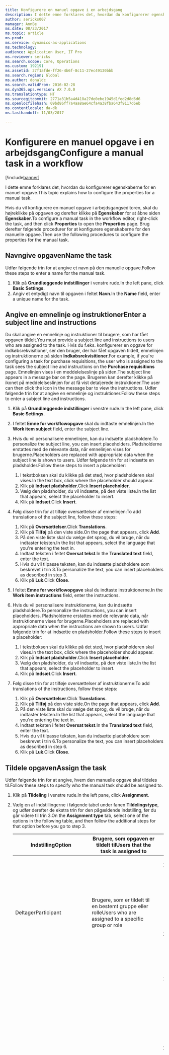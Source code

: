 ```yaml
---
title: Konfigurere en manuel opgave i en arbejdsgang
description: I dette emne forklares det, hvordan du konfigurerer egenskaberne for en manuel opgave.
author: sericks007
manager: AnnBe
ms.date: 08/23/2017
ms.topic: article
ms.prod: 
ms.service: dynamics-ax-applications
ms.technology: 
audience: Application User, IT Pro
ms.reviewer: sericks
ms.search.scope: Core, Operations
ms.custom: 192191
ms.assetid: 27f1afde-ff26-4b6f-8c11-27ec49130bbb
ms.search.region: Global
ms.author: donaldc
ms.search.validFrom: 2016-02-28
ms.dyn365.ops.version: AX 7.0.0
ms.translationtype: HT
ms.sourcegitcommit: 2771a31b5a4d418a27de0ebe1945d1fed2d8d6d6
ms.openlocfilehash: 09bd86ff7a4aa8ae64cfa4a38fba643f9117d6eb
ms.contentlocale: da-dk
ms.lasthandoff: 11/03/2017

---
```


# <a name="configure-a-manual-task-in-a-workflow"></a><span data-ttu-id="9f273-103">Konfigurere en manuel opgave i en arbejdsgang</span><span class="sxs-lookup"><span data-stu-id="9f273-103">Configure a manual task in a workflow</span></span>

[!include[banner](../includes/banner.md)]


<span data-ttu-id="9f273-104">I dette emne forklares det, hvordan du konfigurerer egenskaberne for en manuel opgave.</span><span class="sxs-lookup"><span data-stu-id="9f273-104">This topic explains how to configure the properties for a manual task.</span></span>

<span data-ttu-id="9f273-105">Hvis du vil konfigurere en manuel opgave i arbejdsgangseditoren, skal du højreklikke på opgaven og derefter klikke på **Egenskaber** for at åbne siden **Egenskaber**.</span><span class="sxs-lookup"><span data-stu-id="9f273-105">To configure a manual task in the workflow editor, right-click the task, and then click **Properties** to open the **Properties** page.</span></span> <span data-ttu-id="9f273-106">Brug derefter følgende procedurer for at konfigurere egenskaberne for den manuelle opgave.</span><span class="sxs-lookup"><span data-stu-id="9f273-106">Then use the following procedures to configure the properties for the manual task.</span></span>

## <a name="name-the-task"></a><span data-ttu-id="9f273-107">Navngive opgaven</span><span class="sxs-lookup"><span data-stu-id="9f273-107">Name the task</span></span>
<span data-ttu-id="9f273-108">Udfør følgende trin for at angive et navn på den manuelle opgave.</span><span class="sxs-lookup"><span data-stu-id="9f273-108">Follow these steps to enter a name for the manual task.</span></span>

1.  <span data-ttu-id="9f273-109">Klik på **Grundlæggende indstillinger** i venstre rude.</span><span class="sxs-lookup"><span data-stu-id="9f273-109">In the left pane, click **Basic Settings**.</span></span>
2.  <span data-ttu-id="9f273-110">Angiv et entydigt navn til opgaven i feltet **Navn**.</span><span class="sxs-lookup"><span data-stu-id="9f273-110">In the **Name** field, enter a unique name for the task.</span></span>

## <a name="enter-a-subject-line-and-instructions"></a><span data-ttu-id="9f273-111">Angive en emnelinje og instruktioner</span><span class="sxs-lookup"><span data-stu-id="9f273-111">Enter a subject line and instructions</span></span>
<span data-ttu-id="9f273-112">Du skal angive en emnelinje og instruktioner til brugere, som har fået opgaven tildelt.</span><span class="sxs-lookup"><span data-stu-id="9f273-112">You must provide a subject line and instructions to users who are assigned to the task.</span></span> <span data-ttu-id="9f273-113">Hvis du f.eks. konfigurerer en opgave for indkøbsrekvisitioner, ser den bruger, der har fået opgaven tildelt, emnelinjen og instruktionerne på siden **Indkøbsrekvisitioner**.</span><span class="sxs-lookup"><span data-stu-id="9f273-113">For example, if you're configuring a task for purchase requisitions, the user who is assigned to the task sees the subject line and instructions on the **Purchase requisitions** page.</span></span> <span data-ttu-id="9f273-114">Emnelinjen vises i en meddelelseslinje på siden.</span><span class="sxs-lookup"><span data-stu-id="9f273-114">The subject line appears in a message bar on the page.</span></span> <span data-ttu-id="9f273-115">Brugeren kan derefter klikke på ikonet på meddelelseslinjen for at få vist detaljerede instruktioner.</span><span class="sxs-lookup"><span data-stu-id="9f273-115">The user can then click the icon in the message bar to view the instructions.</span></span> <span data-ttu-id="9f273-116">Udfør følgende trin for at angive en emnelinje og instruktioner.</span><span class="sxs-lookup"><span data-stu-id="9f273-116">Follow these steps to enter a subject line and instructions.</span></span>

1.  <span data-ttu-id="9f273-117">Klik på **Grundlæggende indstillinger** i venstre rude.</span><span class="sxs-lookup"><span data-stu-id="9f273-117">In the left pane, click **Basic Settings**.</span></span>
2.  <span data-ttu-id="9f273-118">I feltet **Emne for workflowopgave** skal du indtaste emnelinjen.</span><span class="sxs-lookup"><span data-stu-id="9f273-118">In the **Work item subject** field, enter the subject line.</span></span>
3.  <span data-ttu-id="9f273-119">Hvis du vil personalisere emnelinjen, kan du indsætte pladsholdere.</span><span class="sxs-lookup"><span data-stu-id="9f273-119">To personalize the subject line, you can insert placeholders.</span></span> <span data-ttu-id="9f273-120">Pladsholderne erstattes med de relevante data, når emnelinjen vises for brugerne.</span><span class="sxs-lookup"><span data-stu-id="9f273-120">Placeholders are replaced with appropriate data when the subject line is shown to users.</span></span> <span data-ttu-id="9f273-121">Udfør følgende trin for at indsætte en pladsholder.</span><span class="sxs-lookup"><span data-stu-id="9f273-121">Follow these steps to insert a placeholder:</span></span>
    1.  <span data-ttu-id="9f273-122">I tekstboksen skal du klikke på det sted, hvor pladsholderen skal vises.</span><span class="sxs-lookup"><span data-stu-id="9f273-122">In the text box, click where the placeholder should appear.</span></span>
    2.  <span data-ttu-id="9f273-123">Klik på **Indsæt pladsholder**.</span><span class="sxs-lookup"><span data-stu-id="9f273-123">Click **Insert placeholder**.</span></span>
    3.  <span data-ttu-id="9f273-124">Vælg den pladsholder, du vil indsætte, på den viste liste.</span><span class="sxs-lookup"><span data-stu-id="9f273-124">In the list that appears, select the placeholder to insert.</span></span>
    4.  <span data-ttu-id="9f273-125">Klik på **Indsæt**.</span><span class="sxs-lookup"><span data-stu-id="9f273-125">Click **Insert**.</span></span>

4.  <span data-ttu-id="9f273-126">Følg disse trin for at tilføje oversættelser af emnelinjen:</span><span class="sxs-lookup"><span data-stu-id="9f273-126">To add translations of the subject line, follow these steps:</span></span>
    1.  <span data-ttu-id="9f273-127">Klik på **Oversættelser**.</span><span class="sxs-lookup"><span data-stu-id="9f273-127">Click **Translations**.</span></span>
    2.  <span data-ttu-id="9f273-128">Klik på **Tilføj** på den viste side.</span><span class="sxs-lookup"><span data-stu-id="9f273-128">On the page that appears, click **Add**.</span></span>
    3.  <span data-ttu-id="9f273-129">På den viste liste skal du vælge det sprog, du vil bruge, når du indtaster teksten.</span><span class="sxs-lookup"><span data-stu-id="9f273-129">In the list that appears, select the language that you're entering the text in.</span></span>
    4.  <span data-ttu-id="9f273-130">Indtast teksten i feltet **Oversat tekst**.</span><span class="sxs-lookup"><span data-stu-id="9f273-130">In the **Translated text** field, enter the text.</span></span>
    5.  <span data-ttu-id="9f273-131">Hvis du vil tilpasse teksten, kan du indsætte pladsholdere som beskrevet i trin 3.</span><span class="sxs-lookup"><span data-stu-id="9f273-131">To personalize the text, you can insert placeholders as described in step 3.</span></span>
    6.  <span data-ttu-id="9f273-132">Klik på **Luk**.</span><span class="sxs-lookup"><span data-stu-id="9f273-132">Click **Close**.</span></span>

5.  <span data-ttu-id="9f273-133">I feltet **Emne for workflowopgave** skal du indtaste instruktionerne.</span><span class="sxs-lookup"><span data-stu-id="9f273-133">In the **Work item instructions** field, enter the instructions.</span></span>
6.  <span data-ttu-id="9f273-134">Hvis du vil personalisere instruktionerne, kan du indsætte pladsholdere.</span><span class="sxs-lookup"><span data-stu-id="9f273-134">To personalize the instructions, you can insert placeholders.</span></span> <span data-ttu-id="9f273-135">Pladsholderne erstattes med de relevante data, når instruktionerne vises for brugerne.</span><span class="sxs-lookup"><span data-stu-id="9f273-135">Placeholders are replaced with appropriate data when the instructions are shown to users.</span></span> <span data-ttu-id="9f273-136">Udfør følgende trin for at indsætte en pladsholder.</span><span class="sxs-lookup"><span data-stu-id="9f273-136">Follow these steps to insert a placeholder:</span></span>
    1.  <span data-ttu-id="9f273-137">I tekstboksen skal du klikke på det sted, hvor pladsholderen skal vises.</span><span class="sxs-lookup"><span data-stu-id="9f273-137">In the text box, click where the placeholder should appear.</span></span>
    2.  <span data-ttu-id="9f273-138">Klik på **Indsæt pladsholder**.</span><span class="sxs-lookup"><span data-stu-id="9f273-138">Click **Insert placeholder**.</span></span>
    3.  <span data-ttu-id="9f273-139">Vælg den pladsholder, du vil indsætte, på den viste liste.</span><span class="sxs-lookup"><span data-stu-id="9f273-139">In the list that appears, select the placeholder to insert.</span></span>
    4.  <span data-ttu-id="9f273-140">Klik på **Indsæt**.</span><span class="sxs-lookup"><span data-stu-id="9f273-140">Click **Insert**.</span></span>

7.  <span data-ttu-id="9f273-141">Følg disse trin for at tilføje oversættelser af instruktionerne:</span><span class="sxs-lookup"><span data-stu-id="9f273-141">To add translations of the instructions, follow these steps:</span></span>
    1.  <span data-ttu-id="9f273-142">Klik på **Oversættelser**.</span><span class="sxs-lookup"><span data-stu-id="9f273-142">Click **Translations**.</span></span>
    2.  <span data-ttu-id="9f273-143">Klik på **Tilføj** på den viste side.</span><span class="sxs-lookup"><span data-stu-id="9f273-143">On the page that appears, click **Add**.</span></span>
    3.  <span data-ttu-id="9f273-144">På den viste liste skal du vælge det sprog, du vil bruge, når du indtaster teksten.</span><span class="sxs-lookup"><span data-stu-id="9f273-144">In the list that appears, select the language that you're entering the text in.</span></span>
    4.  <span data-ttu-id="9f273-145">Indtast teksten i feltet **Oversat tekst**.</span><span class="sxs-lookup"><span data-stu-id="9f273-145">In the **Translated text** field, enter the text.</span></span>
    5.  <span data-ttu-id="9f273-146">Hvis du vil tilpasse teksten, kan du indsætte pladsholdere som beskrevet i trin 6.</span><span class="sxs-lookup"><span data-stu-id="9f273-146">To personalize the text, you can insert placeholders as described in step 6.</span></span>
    6.  <span data-ttu-id="9f273-147">Klik på **Luk**.</span><span class="sxs-lookup"><span data-stu-id="9f273-147">Click **Close**.</span></span>

## <a name="assign-the-task"></a><span data-ttu-id="9f273-148">Tildele opgaven</span><span class="sxs-lookup"><span data-stu-id="9f273-148">Assign the task</span></span>
<span data-ttu-id="9f273-149">Udfør følgende trin for at angive, hvem den manuelle opgave skal tildeles til.</span><span class="sxs-lookup"><span data-stu-id="9f273-149">Follow these steps to specify who the manual task should be assigned to.</span></span>

1.  <span data-ttu-id="9f273-150">Klik på **Tildeling** i venstre rude.</span><span class="sxs-lookup"><span data-stu-id="9f273-150">In the left pane, click **Assignment**.</span></span>
2.  <span data-ttu-id="9f273-151">Vælg en af indstillingerne i følgende tabel under fanen **Tildelingstype**, og udfør derefter de ekstra trin for den pågældende indstilling, før du går videre til trin 3.</span><span class="sxs-lookup"><span data-stu-id="9f273-151">On the **Assignment type** tab, select one of the options in the following table, and then follow the additional steps for that option before you go to step 3.</span></span>
    <table>
    <colgroup>
    <col width="33%" />
    <col width="33%" />
    <col width="33%" />
    </colgroup>
    <thead>
    <tr class="header">
    <th><span data-ttu-id="9f273-152">Indstilling</span><span class="sxs-lookup"><span data-stu-id="9f273-152">Option</span></span></th>
    <th><span data-ttu-id="9f273-153">Brugere, som opgaven er tildelt til</span><span class="sxs-lookup"><span data-stu-id="9f273-153">Users that the task is assigned to</span></span></th>
    <th><span data-ttu-id="9f273-154">Ekstra trin</span><span class="sxs-lookup"><span data-stu-id="9f273-154">Additional steps</span></span></th>
    </tr>
    </thead>
    <tbody>
    <tr class="odd">
    <td><span data-ttu-id="9f273-155">Deltager</span><span class="sxs-lookup"><span data-stu-id="9f273-155">Participant</span></span></td>
    <td><span data-ttu-id="9f273-156">Brugere, som er tildelt til en bestemt gruppe eller rolle</span><span class="sxs-lookup"><span data-stu-id="9f273-156">Users who are assigned to a specific group or role</span></span></td>
    <td><ol>
    <li><span data-ttu-id="9f273-157">Når du har valgt <strong>Deltager</strong> under fanen <strong>Rollebaseret</strong> på listen <strong>Deltagertype</strong>, skal du vælge den type gruppe eller rolle, du vil tildele opgaven til.</span><span class="sxs-lookup"><span data-stu-id="9f273-157">After you select <strong>Participant</strong>, on the <strong>Role based</strong> tab, in the <strong>Type of participant</strong> list, select the type of group or role to assign the task to.</span></span></li>
    <li><span data-ttu-id="9f273-158">Vælg den gruppe eller rolle, som opgaven skal tildeles, på listen <strong>Deltager</strong>.</span><span class="sxs-lookup"><span data-stu-id="9f273-158">In the <strong>Participant</strong> list, select the group or role to assign the task to.</span></span></li>
    </ol></td>
    </tr>
    <tr class="even">
    <td><span data-ttu-id="9f273-159">Hierarki</span><span class="sxs-lookup"><span data-stu-id="9f273-159">Hierarchy</span></span></td>
    <td><span data-ttu-id="9f273-160">Brugere i et bestemt organisationshierarki</span><span class="sxs-lookup"><span data-stu-id="9f273-160">Users in a specific organizational hierarchy</span></span></td>
    <td><ol>
    <li><span data-ttu-id="9f273-161">Når du har valgt <strong>Hierarki</strong> under fanen <strong>Hierarkivalg</strong> på listen <strong>Hierarkitype</strong>, skal du vælge den type hierarki, du vil tildele opgaven til.</span><span class="sxs-lookup"><span data-stu-id="9f273-161">After you select <strong>Hierarchy</strong>, on the <strong>Hierarchy selection</strong> tab, in the <strong>Hierarchy type</strong> list, select the type of hierarchy to assign the task to.</span></span></li>
    <li><span data-ttu-id="9f273-162">Systemet skal hente et interval af brugernavne fra hierarkiet.</span><span class="sxs-lookup"><span data-stu-id="9f273-162">The system must retrieve a range of user names from the hierarchy.</span></span> <span data-ttu-id="9f273-163">Disse navne repræsenterer de brugere, som opgaven kan tildeles.</span><span class="sxs-lookup"><span data-stu-id="9f273-163">These names represent users that the task can be assigned to.</span></span> <span data-ttu-id="9f273-164">Udfør følgende trin for at angive startpunktet og slutpunktet for intervallet af de brugernavne, som systemet henter:</span><span class="sxs-lookup"><span data-stu-id="9f273-164">Follow these steps to specify the starting point and ending point of the range of user names that the system retrieves:</span></span> <ol>
    <li><span data-ttu-id="9f273-165">Vælg en person på listen <strong>Start fra</strong> for at angive startpunktet.</span><span class="sxs-lookup"><span data-stu-id="9f273-165">To specify the starting point, select a person in the <strong>Start from</strong> list.</span></span></li>
    <li><span data-ttu-id="9f273-166">Klik på <strong>Tilføj betingelse</strong> for at angive slutpunktet.</span><span class="sxs-lookup"><span data-stu-id="9f273-166">To specify the ending point, click <strong>Add condition</strong>.</span></span> <span data-ttu-id="9f273-167">Angiv derefter en betingelse for at bestemme, hvor i hierarkiet systemet skal stoppe med at hente navne.</span><span class="sxs-lookup"><span data-stu-id="9f273-167">Then enter a condition that determines where in the hierarchy the system stops retrieving names.</span></span></li>
    </ol></li>
    <li><span data-ttu-id="9f273-168">På fanen <strong>Hierarkiindstillinger</strong> skal du angive, hvilke brugere i intervallet opgaven skal tildeles:</span><span class="sxs-lookup"><span data-stu-id="9f273-168">On the <strong>Hierarchy options</strong> tab, specify which users in the range the task should be assigned to:</span></span> <ul>
    <li><span data-ttu-id="9f273-169"><strong>Tildel til alle hentede brugere</strong> – Opgaven tildeles alle brugere i intervallet.</span><span class="sxs-lookup"><span data-stu-id="9f273-169"><strong>Assign to all users retrieved</strong> – The task is assigned to all users in the range.</span></span></li>
    <li><span data-ttu-id="9f273-170"><strong>Tildel kun til den sidst hentede bruger</strong> – Opgaven tildeles kun til den sidste bruger i intervallet.</span><span class="sxs-lookup"><span data-stu-id="9f273-170"><strong>Assign only to last user retrieved</strong> – The task is assigned to only the last user in the range.</span></span></li>
    <li><span data-ttu-id="9f273-171"><strong>Udeluk brugere med følgende betingelse</strong> – Opgaven tildeles ikke til brugere i intervallet, som opfylder en bestemt betingelse.</span><span class="sxs-lookup"><span data-stu-id="9f273-171"><strong>Exclude users with the following condition</strong> – The task isn't assigned to users in the range who meet a specific condition.</span></span> <span data-ttu-id="9f273-172">Klik på <strong>Tilføj betingelse</strong> for at angive betingelsen.</span><span class="sxs-lookup"><span data-stu-id="9f273-172">Click <strong>Add condition</strong> to specify the condition.</span></span></li>
    </ul></li>
    </ol></td>
    </tr>
    <tr class="odd">
    <td><span data-ttu-id="9f273-173">Arbejdsgangsbruger</span><span class="sxs-lookup"><span data-stu-id="9f273-173">Workflow user</span></span></td>
    <td><span data-ttu-id="9f273-174">Brugere i den aktuelle arbejdsgang</span><span class="sxs-lookup"><span data-stu-id="9f273-174">Users in the current workflow</span></span></td>
    <td><ul>
    <li><span data-ttu-id="9f273-175">Når du har valgt <strong>Arbejdsgangbruger</strong> på fanen <strong>Arbejdsgangbruger</strong> på listen <strong>Arbejdsgangbruger</strong>, skal du vælge en bruger, der deltager i arbejdsgangen.</span><span class="sxs-lookup"><span data-stu-id="9f273-175">After you select <strong>Workflow user</strong>, on the <strong>Workflow user</strong> tab, in the <strong>Workflow user</strong> list, select a user who participates in the workflow.</span></span></li>
    </ul></td>
    </tr>
    <tr class="even">
    <td><span data-ttu-id="9f273-176">Bruger</span><span class="sxs-lookup"><span data-stu-id="9f273-176">User</span></span></td>
    <td><span data-ttu-id="9f273-177">Bestemte Microsoft Dynamics 365 for Finance and Operations-brugere</span><span class="sxs-lookup"><span data-stu-id="9f273-177">Specific Microsoft Dynamics 365 for Finance and Operations users</span></span></td>
    <td><ol>
    <li><span data-ttu-id="9f273-178">Når du har valgt <strong>Bruger</strong>, skal du klikke på fanen <strong>Bruger</strong>.</span><span class="sxs-lookup"><span data-stu-id="9f273-178">After you select <strong>User</strong>, click the <strong>User</strong> tab.</span></span></li>
    <li><span data-ttu-id="9f273-179">Listen <strong>Tilgængelige brugere</strong> vises alle Finance and Operations-brugere.</span><span class="sxs-lookup"><span data-stu-id="9f273-179">The <strong>Available users</strong> list includes all Finance and Operations users.</span></span> <span data-ttu-id="9f273-180">Vælg de brugere, der skal tildeles opgaven, og flyt derefter disse brugere til listen <strong>Valgte brugere</strong>.</span><span class="sxs-lookup"><span data-stu-id="9f273-180">Select the users to assign the task to, and then move those users to the <strong>Selected users</strong> list.</span></span></li>
    </ol></td>
    </tr>
    <tr class="odd">
    <td><span data-ttu-id="9f273-181">Kø</span><span class="sxs-lookup"><span data-stu-id="9f273-181">Queue</span></span></td>
    <td><span data-ttu-id="9f273-182">En workflowopgavekø</span><span class="sxs-lookup"><span data-stu-id="9f273-182">A work item queue</span></span></td>
    <td><ol>
    <li><span data-ttu-id="9f273-183">Når du har valgt <strong>Kø</strong>, skal du klikke på fanen <strong>Købaseret</strong>.</span><span class="sxs-lookup"><span data-stu-id="9f273-183">After you select <strong>Queue</strong>, click the <strong>Queue based</strong> tab.</span></span></li>
    <li><span data-ttu-id="9f273-184">Udfør følgende trin for at tildele opgaven til en bestemt kø:</span><span class="sxs-lookup"><span data-stu-id="9f273-184">To assign the task to a specific queue, follow these steps:</span></span> <ol>
    <li><span data-ttu-id="9f273-185">På listen <strong>Køtype</strong> skal du vælge <strong>Workflowopgavekøer</strong>.</span><span class="sxs-lookup"><span data-stu-id="9f273-185">In the <strong>Queue type</strong> list, select <strong>Work item queues</strong>.</span></span></li>
    <li><span data-ttu-id="9f273-186">Vælg køen på listen <strong>Kønavn</strong>.</span><span class="sxs-lookup"><span data-stu-id="9f273-186">In the <strong>Queue name</strong> list, select the queue.</span></span></li>
    </ol></li>
    <li><span data-ttu-id="9f273-187">Hvis en bestemt betingelse skal være afgørende for, hvilken kø opgaven tildeles, skal du udføre følgende trin:</span><span class="sxs-lookup"><span data-stu-id="9f273-187">If a specific condition should determine which queue the task is assigned to, follow these steps:</span></span> <ol>
    <li><span data-ttu-id="9f273-188">På listen <strong>Køtype</strong> skal du vælge <strong>Betingede workflowopgavekøer</strong>.</span><span class="sxs-lookup"><span data-stu-id="9f273-188">In the <strong>Queue type</strong> list, select <strong>Conditional work item queues</strong>.</span></span></li>
    <li><span data-ttu-id="9f273-189">På listen <strong>Kønavn</strong> skal du vælge <strong>Betinget kø</strong>.</span><span class="sxs-lookup"><span data-stu-id="9f273-189">In the <strong>Queue name</strong> list, select <strong>Conditional queue</strong>.</span></span></li>
    </ol></li>
    </ol><span data-ttu-id="9f273-190">
    <strong>Bemærk!</strong> Denne indstilling bruges kun til nogle få arbejdsgange såsom Sagsstyring.</span><span class="sxs-lookup"><span data-stu-id="9f273-190">
    <strong>Note:</strong> This option is used for only a few workflows, such as Case management.</span></span></td>
    </tr>
    </tbody>
    </table>

3.  <span data-ttu-id="9f273-191">På fanen **Tidsgrænse** i feltet **Varighed** skal du angive, hvor lang tid brugeren har til at færdiggøre opgaven.</span><span class="sxs-lookup"><span data-stu-id="9f273-191">On the **Time limit** tab, in the **Duration** field, specify how much time the user has to complete the task.</span></span> <span data-ttu-id="9f273-192">Vælg en af følgende indstillinger:</span><span class="sxs-lookup"><span data-stu-id="9f273-192">Select one of the following options:</span></span>
    -   <span data-ttu-id="9f273-193">**Timer** – Angiv det antal timer, brugeren har til at færdiggøre opgaven.</span><span class="sxs-lookup"><span data-stu-id="9f273-193">**Hours** – Enter the number of hours that the user has to complete the task.</span></span> <span data-ttu-id="9f273-194">Vælg derefter den kalender, din organisation bruger, og angiv oplysninger om organisationens arbejdsuge.</span><span class="sxs-lookup"><span data-stu-id="9f273-194">Then select the calendar that your organization uses, and enter information about your organization's work week.</span></span>
    -   <span data-ttu-id="9f273-195">**Dage** – Angiv det antal dage, som brugeren har til at færdiggøre opgaven.</span><span class="sxs-lookup"><span data-stu-id="9f273-195">**Days** – Enter the number of days that the user has to complete the task.</span></span> <span data-ttu-id="9f273-196">Vælg derefter den kalender, din organisation bruger, og angiv oplysninger om organisationens arbejdsuge.</span><span class="sxs-lookup"><span data-stu-id="9f273-196">Then select the calendar that your organization uses, and enter information about your organization's work week.</span></span>
    -   <span data-ttu-id="9f273-197">**Uger** – Angiv det antal uger, som brugeren har til at færdiggøre opgaven.</span><span class="sxs-lookup"><span data-stu-id="9f273-197">**Weeks** – Enter the number of weeks that the user has to complete the task.</span></span>
    -   <span data-ttu-id="9f273-198">**Måneder** – Vælg den dag og uge, hvor brugeren senest skal have færdiggjort opgaven.</span><span class="sxs-lookup"><span data-stu-id="9f273-198">**Months** – Select the day and week that the user must complete the task by.</span></span> <span data-ttu-id="9f273-199">Det kan f.eks. være, at brugeren skal have færdiggjort opgaven senest fredag i den tredje uge i måneden.</span><span class="sxs-lookup"><span data-stu-id="9f273-199">For example, you might want the user to complete the task by Friday of the third week of the month.</span></span>
    -   <span data-ttu-id="9f273-200">**År** – Vælg den dag, uge og måned, hvor brugeren senest skal have færdiggjort opgaven.</span><span class="sxs-lookup"><span data-stu-id="9f273-200">**Years** – Select the day, week, and month that the user must complete the task by.</span></span> <span data-ttu-id="9f273-201">Det kan f.eks. være, at brugeren skal have færdiggjort opgaven senest fredag i den tredje uge i december.</span><span class="sxs-lookup"><span data-stu-id="9f273-201">For example, you might want the user to complete the task by Friday of the third week of December.</span></span>

    <span data-ttu-id="9f273-202">Hvis brugeren ikke færdiggør opgaven inden for den tildelte tid, er opgaven forsinket.</span><span class="sxs-lookup"><span data-stu-id="9f273-202">If the user doesn't complete the task in the allotted time, the task is overdue.</span></span> <span data-ttu-id="9f273-203">En opgave, der er forsinket, kan eskaleres ud fra de indstillinger, du vælger i området **Eskalering** på siden.</span><span class="sxs-lookup"><span data-stu-id="9f273-203">A task that is overdue can be escalated, based on the options that you select in the **Escalation** area of the page.</span></span>

## <a name="specify-what-happens-when-the-task-is-overdue"></a><span data-ttu-id="9f273-204">Angive, hvad der sker, når opgaven er forfalden</span><span class="sxs-lookup"><span data-stu-id="9f273-204">Specify what happens when the task is overdue</span></span>
<span data-ttu-id="9f273-205">Hvis en bruger ikke færdiggør den manuelle opgave inden for den tildelte tid, er opgaven forsinket.</span><span class="sxs-lookup"><span data-stu-id="9f273-205">If a user doesn't complete the manual task in the allotted time, the task is overdue.</span></span> <span data-ttu-id="9f273-206">En opgave, der er forfalden, kan eskaleres eller tildeles automatisk til en anden bruger.</span><span class="sxs-lookup"><span data-stu-id="9f273-206">A task that is overdue can be escalated, or automatically assigned to another user.</span></span> <span data-ttu-id="9f273-207">Udfør følgende trin for at eskalere opgaven, hvis den er forfalden.</span><span class="sxs-lookup"><span data-stu-id="9f273-207">Follow these steps to escalate the task if it's overdue.</span></span>

1.  <span data-ttu-id="9f273-208">Klik på **Eskalering** i venstre rude.</span><span class="sxs-lookup"><span data-stu-id="9f273-208">In the left pane, click **Escalation**.</span></span>
2.  <span data-ttu-id="9f273-209">Markér afkrydsningsfeltet **Brug eskaleringssti** for at oprette en eskaleringssti.</span><span class="sxs-lookup"><span data-stu-id="9f273-209">Select the **Use escalation path** check box to create an escalation path.</span></span> <span data-ttu-id="9f273-210">De brugere, der er angivet i eskaleringsstien, tildeles automatisk opgaven.</span><span class="sxs-lookup"><span data-stu-id="9f273-210">The system automatically assigns the task to the users who are listed in the escalation path.</span></span> <span data-ttu-id="9f273-211">Følgende tabel repræsenterer f.eks. en eskaleringssti.</span><span class="sxs-lookup"><span data-stu-id="9f273-211">For example, the following table represents an escalation path.</span></span>

    | <span data-ttu-id="9f273-212">Forløb</span><span class="sxs-lookup"><span data-stu-id="9f273-212">Sequence</span></span> | <span data-ttu-id="9f273-213">Eskaleringssti</span><span class="sxs-lookup"><span data-stu-id="9f273-213">Escalation path</span></span>      |
    |----------|----------------------|
    | <span data-ttu-id="9f273-214">1</span><span class="sxs-lookup"><span data-stu-id="9f273-214">1</span></span>        | <span data-ttu-id="9f273-215">Knyt til: Anna</span><span class="sxs-lookup"><span data-stu-id="9f273-215">Assign to: Donna</span></span>     |
    | <span data-ttu-id="9f273-216">2</span><span class="sxs-lookup"><span data-stu-id="9f273-216">2</span></span>        | <span data-ttu-id="9f273-217">Knyt til: Erik</span><span class="sxs-lookup"><span data-stu-id="9f273-217">Assign to: Erin</span></span>      |
    | <span data-ttu-id="9f273-218">3</span><span class="sxs-lookup"><span data-stu-id="9f273-218">3</span></span>        | <span data-ttu-id="9f273-219">Sluthandling: Afvis</span><span class="sxs-lookup"><span data-stu-id="9f273-219">Final action: Reject</span></span> |

    <span data-ttu-id="9f273-220">I dette eksempel tildeles den forfaldne opgave automatisk til Anna.</span><span class="sxs-lookup"><span data-stu-id="9f273-220">In this example, the system assigns the overdue task to Donna.</span></span> <span data-ttu-id="9f273-221">Hvis Anna ikke færdiggør opgaven inden for den tildelte tid, tildeles opgaven automatisk til Erik.</span><span class="sxs-lookup"><span data-stu-id="9f273-221">If Donna doesn't complete the task in the allotted time, the system assigns the task to Erin.</span></span> <span data-ttu-id="9f273-222">Hvis Erik ikke færdiggør opgaven inden for den tildelte tid, afvises det dokument, der blev sendt til behandling, af systemet.</span><span class="sxs-lookup"><span data-stu-id="9f273-222">If Erin doesn't complete the task in the allotted time, the system rejects the document that was submitted for processing.</span></span>
3.  <span data-ttu-id="9f273-223">Klik på **Tilføj eskalering** for at føje en bruger til eskaleringsstien.</span><span class="sxs-lookup"><span data-stu-id="9f273-223">To add a user to the escalation path, click **Add escalation**.</span></span> <span data-ttu-id="9f273-224">Vælg en af indstillingerne i følgende tabel under fanen **Tildelingstype**, og følg derefter de ekstra trin for den pågældende indstilling, før du går videre til trin 4.</span><span class="sxs-lookup"><span data-stu-id="9f273-224">On the **Assignment type** tab, select one of the options in the following table, and then follow the additional steps for that option before you go to step 4.</span></span>
    <table>
    <colgroup>
    <col width="33%" />
    <col width="33%" />
    <col width="33%" />
    </colgroup>
    <thead>
    <tr class="header">
    <th><span data-ttu-id="9f273-225">Indstilling</span><span class="sxs-lookup"><span data-stu-id="9f273-225">Option</span></span></th>
    <th><span data-ttu-id="9f273-226">Brugere, som opgaven eskaleres til</span><span class="sxs-lookup"><span data-stu-id="9f273-226">Users that the task is escalated to</span></span></th>
    <th><span data-ttu-id="9f273-227">Ekstra trin</span><span class="sxs-lookup"><span data-stu-id="9f273-227">Additional steps</span></span></th>
    </tr>
    </thead>
    <tbody>
    <tr class="odd">
    <td><span data-ttu-id="9f273-228">Hierarki</span><span class="sxs-lookup"><span data-stu-id="9f273-228">Hierarchy</span></span></td>
    <td><span data-ttu-id="9f273-229">Brugere i et bestemt organisationshierarki</span><span class="sxs-lookup"><span data-stu-id="9f273-229">Users in a specific organizational hierarchy</span></span></td>
    <td><ol>
    <li><span data-ttu-id="9f273-230">Når du har valgt <strong>Hierarki</strong> under fanen <strong>Hierarkivalg</strong> på listen <strong>Hierarkitype</strong>, skal du vælge den type hierarki, du vil eskalere opgaven til.</span><span class="sxs-lookup"><span data-stu-id="9f273-230">After you select <strong>Hierarchy</strong>, on the <strong>Hierarchy selection</strong> tab, in the <strong>Hierarchy type</strong> list, select the type of hierarchy to escalate the task to.</span></span></li>
    <li><span data-ttu-id="9f273-231">Systemet skal hente et interval af brugernavne fra hierarkiet.</span><span class="sxs-lookup"><span data-stu-id="9f273-231">The system must retrieve a range of user names from the hierarchy.</span></span> <span data-ttu-id="9f273-232">Disse navne repræsenterer de brugere, som opgaven kan eskaleres til.</span><span class="sxs-lookup"><span data-stu-id="9f273-232">These names represent users that the task can be escalated to.</span></span> <span data-ttu-id="9f273-233">Udfør følgende trin for at angive startpunktet og slutpunktet for intervallet af de brugernavne, som systemet henter:</span><span class="sxs-lookup"><span data-stu-id="9f273-233">Follow these steps to specify the starting point and ending point of the range of user names that the system retrieves:</span></span> <ol>
    <li><span data-ttu-id="9f273-234">Vælg en person på listen <strong>Start fra</strong> for at angive startpunktet.</span><span class="sxs-lookup"><span data-stu-id="9f273-234">To specify the starting point, select a person in the <strong>Start from</strong> list.</span></span></li>
    <li><span data-ttu-id="9f273-235">Klik på <strong>Tilføj betingelse</strong> for at angive slutpunktet.</span><span class="sxs-lookup"><span data-stu-id="9f273-235">To specify the ending point, click <strong>Add condition</strong>.</span></span> <span data-ttu-id="9f273-236">Angiv derefter en betingelse for at bestemme, hvor i hierarkiet systemet skal stoppe med at hente navne.</span><span class="sxs-lookup"><span data-stu-id="9f273-236">Then enter a condition that determines where in the hierarchy the system stops retrieving names.</span></span></li>
    </ol></li>
    <li><span data-ttu-id="9f273-237">På fanen <strong>Hierarkiindstillinger</strong> skal du angive, hvilke brugere i intervallet opgaven skal eskaleres til:</span><span class="sxs-lookup"><span data-stu-id="9f273-237">On the <strong>Hierarchy options</strong> tab, specify which users in the range the task should be escalated to:</span></span> <ul>
    <li><span data-ttu-id="9f273-238"><strong>Tildel til alle hentede brugere</strong> – Opgaven eskaleres til alle brugere i intervallet.</span><span class="sxs-lookup"><span data-stu-id="9f273-238"><strong>Assign to all users retrieved</strong> – The task is escalated to all users in the range.</span></span></li>
    <li><span data-ttu-id="9f273-239"><strong>Tildel kun til den sidst hentede bruger</strong> – Opgaven eskaleres kun til den sidste bruger i intervallet.</span><span class="sxs-lookup"><span data-stu-id="9f273-239"><strong>Assign only to last user retrieved</strong> – The task is escalated to only the last user in the range.</span></span></li>
    <li><span data-ttu-id="9f273-240"><strong>Udeluk brugere med følgende betingelse</strong> – Opgaven eskaleres ikke til brugere i intervallet, som opfylder en bestemt betingelse.</span><span class="sxs-lookup"><span data-stu-id="9f273-240"><strong>Exclude users with the following condition</strong> – This task isn't escalated to users in the range who meet a specific condition.</span></span> <span data-ttu-id="9f273-241">Klik på <strong>Tilføj betingelse</strong> for at angive betingelsen.</span><span class="sxs-lookup"><span data-stu-id="9f273-241">Click <strong>Add condition</strong> to specify the condition.</span></span></li>
    </ul></li>
    </ol></td>
    </tr>
    <tr class="even">
    <td><span data-ttu-id="9f273-242">Arbejdsgangsbruger</span><span class="sxs-lookup"><span data-stu-id="9f273-242">Workflow user</span></span></td>
    <td><span data-ttu-id="9f273-243">Brugere i den aktuelle arbejdsgang</span><span class="sxs-lookup"><span data-stu-id="9f273-243">Users in the current workflow</span></span></td>
    <td><ul>
    <li><span data-ttu-id="9f273-244">Når du har valgt <strong>Arbejdsgangbruger</strong> på fanen <strong>Arbejdsgangbruger</strong> på listen <strong>Arbejdsgangbruger</strong>, skal du vælge en bruger, der deltager i arbejdsgangen.</span><span class="sxs-lookup"><span data-stu-id="9f273-244">After you select <strong>Workflow user</strong>, on the <strong>Workflow user</strong> tab, in the <strong>Workflow user</strong> list, select a user who participates in the workflow.</span></span></li>
    </ul></td>
    </tr>
    <tr class="odd">
    <td><span data-ttu-id="9f273-245">Bruger</span><span class="sxs-lookup"><span data-stu-id="9f273-245">User</span></span></td>
    <td><span data-ttu-id="9f273-246">Bestemte Finance and Operations-brugere</span><span class="sxs-lookup"><span data-stu-id="9f273-246">Specific Finance and Operations users</span></span></td>
    <td><ol>
    <li><span data-ttu-id="9f273-247">Når du har valgt <strong>Bruger</strong>, skal du klikke på fanen <strong>Bruger</strong>.</span><span class="sxs-lookup"><span data-stu-id="9f273-247">After you select <strong>User</strong>, click the <strong>User</strong> tab.</span></span></li>
    <li><span data-ttu-id="9f273-248">Listen <strong>Tilgængelige brugere</strong> vises alle Finance and Operations-brugere.</span><span class="sxs-lookup"><span data-stu-id="9f273-248">The <strong>Available users</strong> list includes all Finance and Operations users.</span></span> <span data-ttu-id="9f273-249">Vælg de brugere, som opgaven skal eskaleres til, og flyt derefter disse brugere til listen <strong>Valgte brugere</strong>.</span><span class="sxs-lookup"><span data-stu-id="9f273-249">Select the users to escalate the task to, and then move those users to the <strong>Selected users</strong> list.</span></span></li>
    </ol></td>
    </tr>
    </tbody>
    </table>

4.  <span data-ttu-id="9f273-250">På fanen **Tidsgrænse** i feltet **Varighed** skal du angive, hvor lang tid brugeren har til at færdiggøre opgaven.</span><span class="sxs-lookup"><span data-stu-id="9f273-250">On the **Time limit** tab, in the **Duration** field, specify how much time the user has to complete the task.</span></span> <span data-ttu-id="9f273-251">Vælg en af følgende indstillinger:</span><span class="sxs-lookup"><span data-stu-id="9f273-251">Select one of the following options:</span></span>
    -   <span data-ttu-id="9f273-252">**Timer** – Angiv det antal timer, brugeren har til at færdiggøre opgaven.</span><span class="sxs-lookup"><span data-stu-id="9f273-252">**Hours** – Enter the number of hours that the user has to complete the task.</span></span> <span data-ttu-id="9f273-253">Vælg derefter den kalender, din organisation bruger, og angiv oplysninger om organisationens arbejdsuge.</span><span class="sxs-lookup"><span data-stu-id="9f273-253">Then select the calendar that your organization uses, and enter information about your organization's work week.</span></span>
    -   <span data-ttu-id="9f273-254">**Dage** – Angiv det antal dage, som brugeren har til at færdiggøre opgaven.</span><span class="sxs-lookup"><span data-stu-id="9f273-254">**Days** – Enter the number of days that the user has to complete the task.</span></span> <span data-ttu-id="9f273-255">Vælg derefter den kalender, din organisation bruger, og angiv oplysninger om organisationens arbejdsuge.</span><span class="sxs-lookup"><span data-stu-id="9f273-255">Then select the calendar that your organization uses, and enter information about your organization's work week.</span></span>
    -   <span data-ttu-id="9f273-256">**Uger** – Angiv det antal uger, som brugeren har til at færdiggøre opgaven.</span><span class="sxs-lookup"><span data-stu-id="9f273-256">**Weeks** – Enter the number of weeks that the user has to complete the task.</span></span>
    -   <span data-ttu-id="9f273-257">**Måneder** – Vælg den dag og uge, hvor brugeren senest skal have færdiggjort opgaven.</span><span class="sxs-lookup"><span data-stu-id="9f273-257">**Months** – Select the day and week that the user must complete the task by.</span></span> <span data-ttu-id="9f273-258">Det kan f.eks. være, at brugeren skal have færdiggjort opgaven senest fredag i den tredje uge i måneden.</span><span class="sxs-lookup"><span data-stu-id="9f273-258">For example, you might want the user to complete the task by Friday of the third week of the month.</span></span>
    -   <span data-ttu-id="9f273-259">**År** – Vælg den dag, uge og måned, hvor brugeren senest skal have færdiggjort opgaven.</span><span class="sxs-lookup"><span data-stu-id="9f273-259">**Years** – Select the day, week, and month that the user must complete the task by.</span></span> <span data-ttu-id="9f273-260">Det kan f.eks. være, at brugeren skal have færdiggjort opgaven senest fredag i den tredje uge i december.</span><span class="sxs-lookup"><span data-stu-id="9f273-260">For example, you might want the user to complete the task by Friday of the third week of December.</span></span>

5.  <span data-ttu-id="9f273-261">Gentag trin 3 til 4 for hvert bruger, der skal føjes til eskaleringsstien.</span><span class="sxs-lookup"><span data-stu-id="9f273-261">Repeat steps 3 through 4 for each user that should be added to the escalation path.</span></span> <span data-ttu-id="9f273-262">Du kan ændre brugernes rækkefølge.</span><span class="sxs-lookup"><span data-stu-id="9f273-262">You can change the order of the users.</span></span>
6.  <span data-ttu-id="9f273-263">Hvis brugerne i eskaleringsstien ikke færdiggør opgaven inden for den tildelte tid, håndteres opgaven af systemet.</span><span class="sxs-lookup"><span data-stu-id="9f273-263">If the users in the escalation path don't complete the task in the allotted time, the system takes action on the task.</span></span> <span data-ttu-id="9f273-264">Hvis du vil angive den handling, som systemet skal udføre, skal du vælge rækken **Handling** og derefter vælge en handling på fanen **Sluthandling**.</span><span class="sxs-lookup"><span data-stu-id="9f273-264">To specify the action that the system takes, select the **Action** row, and then, on the **End action** tab, select an action.</span></span>

## <a name="specify-when-the-system-automatically-acts-on-the-task"></a><span data-ttu-id="9f273-265">Angive, hvornår systemet automatisk skal behandle opgaven</span><span class="sxs-lookup"><span data-stu-id="9f273-265">Specify when the system automatically acts on the task</span></span>
<span data-ttu-id="9f273-266">Du kan konfigurere systemet, så en manuel opgave håndteres, hvis bestemte betingelser er opfyldt.</span><span class="sxs-lookup"><span data-stu-id="9f273-266">You can configure the system to take action on the manual task if specific conditions are met.</span></span> <span data-ttu-id="9f273-267">En opgave kræver f.eks., at et medlem af udgiftsrapportafdelingen gennemgår de kvitteringer, der fremlægges sammen med en udgiftsrapport.</span><span class="sxs-lookup"><span data-stu-id="9f273-267">For example, a task requires that a member of the Expense reports department review the receipts that are submitted together with an expense report.</span></span> <span data-ttu-id="9f273-268">Ifølge firmaets politik skal denne opgave udføres, hvis det samlede beløb i udgiftsrapporten overstiger USD 100.</span><span class="sxs-lookup"><span data-stu-id="9f273-268">According to company policy, this task must be performed if the total amount of the expense report is more than USD 100.</span></span> <span data-ttu-id="9f273-269">I dette scenarie kan du konfigurere systemet, så opgaven automatisk markeres som **Fuldført**, når det samlede beløb er mindre end 100.</span><span class="sxs-lookup"><span data-stu-id="9f273-269">In this scenario, you can configure the system to automatically mark the task as **Complete** when the total amount is less than 100.</span></span> <span data-ttu-id="9f273-270">Udfør disse trin for at angive, hvornår systemet skal håndtere den manuelle opgave.</span><span class="sxs-lookup"><span data-stu-id="9f273-270">Follow these steps to specify when the system takes action on the manual task.</span></span>

1.  <span data-ttu-id="9f273-271">Klik på **Automatiske handlinger** i venstre rude.</span><span class="sxs-lookup"><span data-stu-id="9f273-271">In the left pane, click **Automatic actions**.</span></span>
2.  <span data-ttu-id="9f273-272">Marker afkrydsningsfeltet **Aktivér automatiske handlinger**.</span><span class="sxs-lookup"><span data-stu-id="9f273-272">Select the **Enable automatic actions** check box.</span></span>
3.  <span data-ttu-id="9f273-273">Klik på **Tilføj betingelse**.</span><span class="sxs-lookup"><span data-stu-id="9f273-273">Click **Add condition**.</span></span>
4.  <span data-ttu-id="9f273-274">Angiv en betingelse.</span><span class="sxs-lookup"><span data-stu-id="9f273-274">Enter a condition.</span></span>
5.  <span data-ttu-id="9f273-275">Angiv eventuelle supplerende betingelser, hvis det er påkrævede.</span><span class="sxs-lookup"><span data-stu-id="9f273-275">Enter any additional conditions that are required.</span></span>
6.  <span data-ttu-id="9f273-276">Hvis du vil kontrollere, at de betingelser, du har angivet, er konfigureret korrekt, skal du følge disse trin:</span><span class="sxs-lookup"><span data-stu-id="9f273-276">To verify that the conditions that you entered are configured correctly, follow these steps:</span></span>
    1.  <span data-ttu-id="9f273-277">Klik på **Test**.</span><span class="sxs-lookup"><span data-stu-id="9f273-277">Click **Test**.</span></span>
    2.  <span data-ttu-id="9f273-278">På siden **Test betingelse for arbejdsgang** i området **Valider betingelse**, og vælg en post.</span><span class="sxs-lookup"><span data-stu-id="9f273-278">On the **Test workflow condition** page, in the **Validate condition** area, select a record.</span></span>
    3.  <span data-ttu-id="9f273-279">Klik på **Test**.</span><span class="sxs-lookup"><span data-stu-id="9f273-279">Click **Test**.</span></span> <span data-ttu-id="9f273-280">Systemet evaluerer den valgte post for at afgøre, om den opfylder de betingelser, du har defineret.</span><span class="sxs-lookup"><span data-stu-id="9f273-280">The system evaluates the record to determine whether it meets the conditions that you defined.</span></span>
    4.  <span data-ttu-id="9f273-281">Klik på **OK** eller **Annuller** for at vende tilbage til siden **Egenskaber**.</span><span class="sxs-lookup"><span data-stu-id="9f273-281">Click **OK** or **Cancel** to return to the **Properties** page.</span></span>

7.  <span data-ttu-id="9f273-282">Vælg den handling, som systemet skal udføre på opgaven, på listen **Handling til automatisk udførelse**.</span><span class="sxs-lookup"><span data-stu-id="9f273-282">In the **Auto complete action** list, select the action that the system should take on the task.</span></span>

## <a name="specify-when-notifications-are-sent"></a><span data-ttu-id="9f273-283">Angive, hvornår beskeder sendes</span><span class="sxs-lookup"><span data-stu-id="9f273-283">Specify when notifications are sent</span></span>
<span data-ttu-id="9f273-284">Du kan sende beskeder til personer, når en manuel opgave er delegeret videre, eskaleret, fuldført eller afvist, eller når der er anmodet om en ændring.</span><span class="sxs-lookup"><span data-stu-id="9f273-284">You can send notifications to people when a manual task has been delegated, escalated, completed, or rejected, or when a change has been requested.</span></span> <span data-ttu-id="9f273-285">Udfør følgende trin for at angive, hvornår der sendes beskeder, og hvem beskederne sendes til.</span><span class="sxs-lookup"><span data-stu-id="9f273-285">Follow these steps to specify when notifications are sent, and who the notifications are sent to.</span></span>

1.  <span data-ttu-id="9f273-286">Klik på **Beskeder** i ruden til venstre.</span><span class="sxs-lookup"><span data-stu-id="9f273-286">In the left pane, click **Notifications**.</span></span>
2.  <span data-ttu-id="9f273-287">Markér afkrydsningsfeltet ud for de hændelser, som beskederne udsendes i forbindelse med.</span><span class="sxs-lookup"><span data-stu-id="9f273-287">Select the check box next to the events that notifications should be sent for:</span></span>
    -   <span data-ttu-id="9f273-288">**Deleger** – Opgaven er tildelt en anden bruger.</span><span class="sxs-lookup"><span data-stu-id="9f273-288">**Delegate** – The task has been assigned to another user.</span></span>
    -   <span data-ttu-id="9f273-289">**Eskaler** – Den bruger, der har fået opgaven tildelt, har ikke fuldført den inden for den tildelte tid.</span><span class="sxs-lookup"><span data-stu-id="9f273-289">**Escalate** – The assigned user hasn't completed the task in the allotted time.</span></span>
    -   <span data-ttu-id="9f273-290">**Fuldført** – Den bruger, der har fået opgaven tildelt, har fuldført den.</span><span class="sxs-lookup"><span data-stu-id="9f273-290">**Complete** – The assigned user has completed the task.</span></span>
    -   <span data-ttu-id="9f273-291">**Afvis** – Den bruger, der har fået opgaven tildelt, har afvist det fremsendte dokument.</span><span class="sxs-lookup"><span data-stu-id="9f273-291">**Reject** – The assigned user has rejected the document that was submitted.</span></span>
    -   <span data-ttu-id="9f273-292">**Anmod om ændring** – Den bruger, der har fået opgaven tildelt, har anmodet om en ændring i det fremsendte dokument.</span><span class="sxs-lookup"><span data-stu-id="9f273-292">**Request change** – The assigned user has requested a change to the document that was submitted.</span></span>

3.  <span data-ttu-id="9f273-293">Vælg rækken for den hændelse, du har valgt i trin 2.</span><span class="sxs-lookup"><span data-stu-id="9f273-293">Select the row for an event that you selected in step 2.</span></span>
4.  <span data-ttu-id="9f273-294">Indtast teksten til beskeden i tekstfeltet på fanen **Beskedtekst**.</span><span class="sxs-lookup"><span data-stu-id="9f273-294">On the **Notification text** tab, in the text box, enter the text of the notification.</span></span>
5.  <span data-ttu-id="9f273-295">Hvis du vil personalisere beskeden, kan du indsætte pladsholdere.</span><span class="sxs-lookup"><span data-stu-id="9f273-295">To personalize the notification, you can insert placeholders.</span></span> <span data-ttu-id="9f273-296">Pladsholderne erstattes med de relevante oplysninger, når beskeden vises for brugerne.</span><span class="sxs-lookup"><span data-stu-id="9f273-296">Placeholders are replaced with appropriate information when the notification is shown to users.</span></span> <span data-ttu-id="9f273-297">Udfør følgende trin for at indsætte en pladsholder.</span><span class="sxs-lookup"><span data-stu-id="9f273-297">Follow these steps to insert a placeholder:</span></span>
    1.  <span data-ttu-id="9f273-298">I tekstboksen skal du klikke på det sted, hvor pladsholderen skal vises.</span><span class="sxs-lookup"><span data-stu-id="9f273-298">In the text box, click where the placeholder should appear.</span></span>
    2.  <span data-ttu-id="9f273-299">Klik på **Indsæt pladsholder**.</span><span class="sxs-lookup"><span data-stu-id="9f273-299">Click **Insert placeholder**.</span></span>
    3.  <span data-ttu-id="9f273-300">Vælg den pladsholder, du vil indsætte, på den viste liste.</span><span class="sxs-lookup"><span data-stu-id="9f273-300">In the list that appears, select the placeholder to insert.</span></span>
    4.  <span data-ttu-id="9f273-301">Klik på **Indsæt**.</span><span class="sxs-lookup"><span data-stu-id="9f273-301">Click **Insert**.</span></span>

6.  <span data-ttu-id="9f273-302">Følg disse trin for at tilføje oversættelser af beskeden:</span><span class="sxs-lookup"><span data-stu-id="9f273-302">To add translations of the notification, follow these steps:</span></span>
    1.  <span data-ttu-id="9f273-303">Klik på **Oversættelser**.</span><span class="sxs-lookup"><span data-stu-id="9f273-303">Click **Translations**.</span></span>
    2.  <span data-ttu-id="9f273-304">Klik på **Tilføj** på den viste side.</span><span class="sxs-lookup"><span data-stu-id="9f273-304">On the page that appears, click **Add**.</span></span>
    3.  <span data-ttu-id="9f273-305">På den viste liste skal du vælge det sprog, du vil bruge, når du indtaster teksten.</span><span class="sxs-lookup"><span data-stu-id="9f273-305">In the list that appears, select the language that you're entering the text in.</span></span>
    4.  <span data-ttu-id="9f273-306">Indtast teksten i feltet **Oversat tekst**.</span><span class="sxs-lookup"><span data-stu-id="9f273-306">In the **Translated text** field, enter the text.</span></span>
    5.  <span data-ttu-id="9f273-307">Hvis du vil tilpasse teksten, kan du indsætte pladsholdere som beskrevet i trin 5.</span><span class="sxs-lookup"><span data-stu-id="9f273-307">To personalize the text, you can insert placeholders as described in step 5.</span></span>
    6.  <span data-ttu-id="9f273-308">Klik på **Luk**.</span><span class="sxs-lookup"><span data-stu-id="9f273-308">Click **Close**.</span></span>

7.  <span data-ttu-id="9f273-309">På fanen **Modtager** skal du angive, hvem beskederne skal sendes til.</span><span class="sxs-lookup"><span data-stu-id="9f273-309">On the **Recipient** tab, specify who the notifications are sent to.</span></span> <span data-ttu-id="9f273-310">Vælg en af indstillingerne i følgende tabel, og udfør derefter de ekstra trin for den pågældende indstilling, før du går videre til trin 8.</span><span class="sxs-lookup"><span data-stu-id="9f273-310">Select one of the options in the following table, and then follow the additional steps for that option before you go to step 8.</span></span>
    <table>
    <colgroup>
    <col width="33%" />
    <col width="33%" />
    <col width="33%" />
    </colgroup>
    <thead>
    <tr class="header">
    <th><span data-ttu-id="9f273-311">Indstilling</span><span class="sxs-lookup"><span data-stu-id="9f273-311">Option</span></span></th>
    <th><span data-ttu-id="9f273-312">Modtagere af besked</span><span class="sxs-lookup"><span data-stu-id="9f273-312">Notification recipients</span></span></th>
    <th><span data-ttu-id="9f273-313">Ekstra trin</span><span class="sxs-lookup"><span data-stu-id="9f273-313">Additional steps</span></span></th>
    </tr>
    </thead>
    <tbody>
    <tr class="odd">
    <td><span data-ttu-id="9f273-314">Deltager</span><span class="sxs-lookup"><span data-stu-id="9f273-314">Participant</span></span></td>
    <td><span data-ttu-id="9f273-315">Brugere, som er tildelt til en bestemt gruppe eller rolle</span><span class="sxs-lookup"><span data-stu-id="9f273-315">Users who are assigned to a specific group or role</span></span></td>
    <td><ol>
    <li><span data-ttu-id="9f273-316">Når du har valgt <strong>Deltager</strong> under fanen <strong>Rollebaseret</strong> på listen <strong>Deltagertype</strong>, skal du vælge den type gruppe eller rolle, du vil sende beskeder til.</span><span class="sxs-lookup"><span data-stu-id="9f273-316">After you select <strong>Participant</strong>, on the <strong>Role based</strong> tab, in the <strong>Type of participant</strong> list, select the type of group or role to send notifications to.</span></span></li>
    <li><span data-ttu-id="9f273-317">Vælg den gruppe eller rolle, der skal sendes beskeder til, på listen <strong>Deltager</strong>.</span><span class="sxs-lookup"><span data-stu-id="9f273-317">In the <strong>Participant</strong> list, select the group or role to send notifications to.</span></span></li>
    </ol></td>
    </tr>
    <tr class="even">
    <td><span data-ttu-id="9f273-318">Arbejdsgangsbruger</span><span class="sxs-lookup"><span data-stu-id="9f273-318">Workflow user</span></span></td>
    <td><span data-ttu-id="9f273-319">Brugere i den aktuelle arbejdsgang</span><span class="sxs-lookup"><span data-stu-id="9f273-319">Users in the current workflow</span></span></td>
    <td><ul>
    <li><span data-ttu-id="9f273-320">Når du har valgt <strong>Arbejdsgangbruger</strong> på fanen <strong>Arbejdsgangbruger</strong> på listen <strong>Arbejdsgangbruger</strong>, skal du vælge en bruger, der deltager i arbejdsgangen.</span><span class="sxs-lookup"><span data-stu-id="9f273-320">After you select <strong>Workflow user</strong>, on the <strong>Workflow user</strong> tab, in the <strong>Workflow user</strong> list, select a user who participates in the workflow.</span></span></li>
    </ul></td>
    </tr>
    <tr class="odd">
    <td><span data-ttu-id="9f273-321">Bruger</span><span class="sxs-lookup"><span data-stu-id="9f273-321">User</span></span></td>
    <td><span data-ttu-id="9f273-322">Bestemte Finance and Operations-brugere</span><span class="sxs-lookup"><span data-stu-id="9f273-322">Specific Finance and Operations users</span></span></td>
    <td><ol>
    <li><span data-ttu-id="9f273-323">Når du har valgt <strong>Bruger</strong>, skal du klikke på fanen <strong>Bruger</strong>.</span><span class="sxs-lookup"><span data-stu-id="9f273-323">After you select <strong>User</strong>, click the <strong>User</strong> tab.</span></span></li>
    <li><span data-ttu-id="9f273-324">Listen <strong>Tilgængelige brugere</strong> vises alle Finance and Operations-brugere.</span><span class="sxs-lookup"><span data-stu-id="9f273-324">The <strong>Available users</strong> list includes all Finance and Operations users.</span></span> <span data-ttu-id="9f273-325">Vælg de brugere, der skal sendes beskeder til, og flyt derefter disse brugere til listen <strong>Valgte brugere</strong>.</span><span class="sxs-lookup"><span data-stu-id="9f273-325">Select the users to send notifications to, and then move those users to the <strong>Selected users</strong> list.</span></span></li>
    </ol></td>
    </tr>
    </tbody>
    </table>

8.  <span data-ttu-id="9f273-326">Gentag trin 3 til 7 for hver af de hændelser, du har valgt i trin 2.</span><span class="sxs-lookup"><span data-stu-id="9f273-326">Repeat steps 3 through 7 for each event that you selected in step 2.</span></span>

## <a name="set-a-time-limit"></a><span data-ttu-id="9f273-327">Angive en tidsgrænse</span><span class="sxs-lookup"><span data-stu-id="9f273-327">Set a time limit</span></span>
<span data-ttu-id="9f273-328">Udfør følgende trin, hvis den manuelle opgave skal fuldføres inden en bestemt tidsgrænse.</span><span class="sxs-lookup"><span data-stu-id="9f273-328">Follow these steps if the manual task must be completed in a specific time.</span></span> 

<span data-ttu-id="9f273-329">**Bemærk!** De indstillinger, du vælger i denne procedure, overskriver de indstillinger, du har valgt i områderne **Tildeling** og **Eskalering** på siden.</span><span class="sxs-lookup"><span data-stu-id="9f273-329">**Note:** The options that you select in this procedure override the options that you selected in the **Assignment** and **Escalation** areas of the page.</span></span>

1.  <span data-ttu-id="9f273-330">Klik på **Avancerede indstillinger** i venstre rude.</span><span class="sxs-lookup"><span data-stu-id="9f273-330">In the left pane, click **Advanced settings**.</span></span>
2.  <span data-ttu-id="9f273-331">Markér afkrydsningsfeltet **Angiv en tidsgrænse for arbejdsgangselementet**</span><span class="sxs-lookup"><span data-stu-id="9f273-331">Select the **Set a time limit for the workflow element** check box.</span></span>
3.  <span data-ttu-id="9f273-332">Angiv, hvornår opgaven skal være fuldført, i feltet **Varighed**.</span><span class="sxs-lookup"><span data-stu-id="9f273-332">In the **Duration** field, specify when the task must be completed.</span></span> <span data-ttu-id="9f273-333">Vælg en af følgende indstillinger:</span><span class="sxs-lookup"><span data-stu-id="9f273-333">Select one of the following options:</span></span>
    -   <span data-ttu-id="9f273-334">**Timer** – Angiv det antal timer, som opgaven skal fuldføres på.</span><span class="sxs-lookup"><span data-stu-id="9f273-334">**Hours** – Enter the number of hours that the task must be completed in.</span></span> <span data-ttu-id="9f273-335">Vælg derefter den kalender, din organisation bruger, og angiv oplysninger om organisationens arbejdsuge.</span><span class="sxs-lookup"><span data-stu-id="9f273-335">Then select the calendar that your organization uses, and enter information about your organization's work week.</span></span>
    -   <span data-ttu-id="9f273-336">**Dage** – Angiv det antal dage, som opgaven skal fuldføres på.</span><span class="sxs-lookup"><span data-stu-id="9f273-336">**Days** – Enter the number of days that the task must be completed in.</span></span> <span data-ttu-id="9f273-337">Vælg derefter den kalender, din organisation bruger, og angiv oplysninger om organisationens arbejdsuge.</span><span class="sxs-lookup"><span data-stu-id="9f273-337">Then select the calendar that your organization uses, and enter information about your organization's work week.</span></span>
    -   <span data-ttu-id="9f273-338">**Uger** – Angiv det antal uger, inden for hvilke opgaven skal være fuldført.</span><span class="sxs-lookup"><span data-stu-id="9f273-338">**Weeks** – Enter the number of weeks that the task must be completed in.</span></span>
    -   <span data-ttu-id="9f273-339">**Måneder** – Vælg den dag og uge, hvor opgaven senest skal være fuldført.</span><span class="sxs-lookup"><span data-stu-id="9f273-339">**Months** – Select the day and week that the task must be completed by.</span></span> <span data-ttu-id="9f273-340">Det kan f.eks. være, at opgaven skal være fuldført f.eks. senest fredag i den tredje uge i måneden.</span><span class="sxs-lookup"><span data-stu-id="9f273-340">For example, you might want the task to be completed by Friday of the third week of the month.</span></span>
    -   <span data-ttu-id="9f273-341">**År** – Vælg den dag, uge og måned, hvor opgaven senest skal være fuldført.</span><span class="sxs-lookup"><span data-stu-id="9f273-341">**Years** – Select the day, week, and month that the task must be completed by.</span></span> <span data-ttu-id="9f273-342">Det kan f.eks. være, at opgaven skal være fuldført senest fredag i den tredje uge i december.</span><span class="sxs-lookup"><span data-stu-id="9f273-342">For example, you might want the task to be completed by Friday of the third week of December.</span></span>

4.  <span data-ttu-id="9f273-343">Hvis tidsfristen overskrides, håndteres opgaven af systemet.</span><span class="sxs-lookup"><span data-stu-id="9f273-343">If the time limit is exceeded, the system takes action on the task.</span></span> <span data-ttu-id="9f273-344">Vælg den handling, der skal udføres, på listen **Handling**.</span><span class="sxs-lookup"><span data-stu-id="9f273-344">In the **Action** list, select the action that the system should take.</span></span>

## <a name="specify-which-actions-are-available-to-the-user"></a><span data-ttu-id="9f273-345">Angiv, hvilke handlinger der er tilgængelige for brugeren</span><span class="sxs-lookup"><span data-stu-id="9f273-345">Specify which actions are available to the user</span></span>
<span data-ttu-id="9f273-346">Når den manuelle opgave tildeles en bruger, skal vedkommende håndtere opgaven.</span><span class="sxs-lookup"><span data-stu-id="9f273-346">When the manual task is assigned to a user, the user must take action on the task.</span></span> <span data-ttu-id="9f273-347">Udfør disse trin for at angive, hvilke handlinger brugeren kan udføre på opgaven.</span><span class="sxs-lookup"><span data-stu-id="9f273-347">Follow these steps to specify which actions the user can take on the task.</span></span> <span data-ttu-id="9f273-348">**Bemærk!** Det vil variere, hvilke handlinger der er tilgængelige, afhængigt af opgavens design.</span><span class="sxs-lookup"><span data-stu-id="9f273-348">**Note:** The actions that are available vary, depending on the design of the task.</span></span>

1.  <span data-ttu-id="9f273-349">Klik på **Avancerede indstillinger** i venstre rude.</span><span class="sxs-lookup"><span data-stu-id="9f273-349">In the left pane, click **Advanced settings**.</span></span>
2.  <span data-ttu-id="9f273-350">Markér afkrydsningsfeltet **Fuldført**, hvis brugeren skal kunne markere opgaven som **Fuldført**.</span><span class="sxs-lookup"><span data-stu-id="9f273-350">Select the **Complete** check box if the user should be able to mark the task as **Complete**.</span></span>
3.  <span data-ttu-id="9f273-351">Markér afkrydsningsfeltet **Afvis**, hvis brugeren skal kunne afvise det dokument, der blev fremsendt.</span><span class="sxs-lookup"><span data-stu-id="9f273-351">Select the **Reject** check box if the user should be able to reject the document that was submitted.</span></span>
4.  <span data-ttu-id="9f273-352">Markér afkrydsningsfeltet **Anmod om ændring**, hvis brugeren skal kunne anmode om ændringer i det fremsendte dokument.</span><span class="sxs-lookup"><span data-stu-id="9f273-352">Select the **Request change** check box if the user should be able to request changes to the document that was submitted.</span></span>
5.  <span data-ttu-id="9f273-353">Markér afkrydsningsfeltet **Deleger**, hvis brugeren skal kunne tildele denne opgave til en anden bruger.</span><span class="sxs-lookup"><span data-stu-id="9f273-353">Select the **Delegate** check box if the user should be able to assign the task to another user.</span></span>
6.  <span data-ttu-id="9f273-354">Markér afkrydsningsfeltet **Tildel igen**, hvis brugeren skal kunne tildele denne opgave til en anden bruger i workflowopgavekøen.</span><span class="sxs-lookup"><span data-stu-id="9f273-354">Select the **Reassign** check box if the user should be able to reassign the task to another user in the work item queue.</span></span>
7.  <span data-ttu-id="9f273-355">Markér afkrydsningsfeltet **Frigiv**, hvis brugeren skal kunne tildele denne opgave til workflowopgavekøen.</span><span class="sxs-lookup"><span data-stu-id="9f273-355">Select the **Release** check box if the user should be able to reassign the task to the work item queue.</span></span> <span data-ttu-id="9f273-356">Derefter kan en anden bruger fuldføre opgaven.</span><span class="sxs-lookup"><span data-stu-id="9f273-356">Another user can then complete the task.</span></span>





